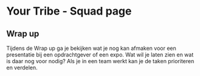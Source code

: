 # Your Tribe - Squad page

## Wrap up

Tijdens de Wrap up ga je bekijken wat je nog kan afmaken voor een presentatie bij een opdrachtgever of een expo.
Wat wil je laten zien en wat is daar nog voor nodig? 
Als je in een team werkt kan je de taken prioriteren en verdelen. 